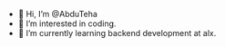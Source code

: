 - 👋 Hi, I’m @AbduTeha
- 👀 I’m interested in coding.
- 🌱 I’m currently learning backend development at alx.

<!---
This is a ✨ special ✨ repository because its `README.md` (this file) appears on your GitHub profile.
You can click the Preview link to take a look at your changes.
--->
